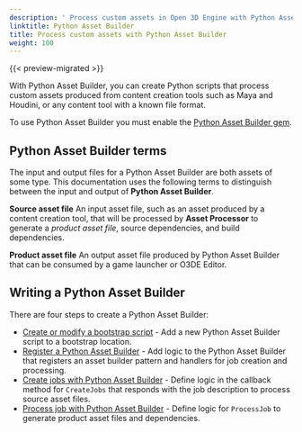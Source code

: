 ```yaml
---
description: ' Process custom assets in Open 3D Engine with Python Asset Builder. '
linktitle: Python Asset Builder
title: Process custom assets with Python Asset Builder
weight: 100
---
```


{{< preview-migrated >}}

 With Python Asset Builder, you can create Python scripts that process custom assets produced from content creation tools such as Maya and Houdini, or any content tool with a known file format.

To use Python Asset Builder you must enable the [Python Asset Builder gem](/docs/user-guide/assets/builder/_index.md).

## Python Asset Builder terms 

The input and output files for a Python Asset Builder are both assets of some type. This documentation uses the following terms to distinguish between the input and output of **Python Asset Builder**.

**Source asset file**
An input asset file, such as an asset produced by a content creation tool, that will be processed by **Asset Processor** to generate a *product asset file*, source dependencies, and build dependencies.

**Product asset file**
An output asset file produced by Python Asset Builder that can be consumed by a game launcher or O3DE Editor.

## Writing a Python Asset Builder 

There are four steps to create a Python Asset Builder:

* [Create or modify a bootstrap script](/docs/user-guide/assets/builder/bootstrap) - Add a new Python Asset Builder script to a bootstrap location.
* [Register a Python Asset Builder](/docs/user-guide/assets/builder/register) - Add logic to the Python Asset Builder that registers an asset builder pattern and handlers for job creation and processing.
* [Create jobs with Python Asset Builder](/docs/user-guide/assets/builder/create-job) - Define logic in the callback method for `CreateJobs` that responds with the job description to process source asset files.
* [Process job with Python Asset Builder](/docs/user-guide/assets/builder/process-job) - Define logic for `ProcessJob` to generate product asset files and dependencies.
